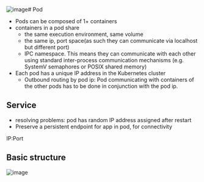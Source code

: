 ![image](https://github.com/davidkhala/k8s/assets/7227589/b739392a-5c92-47fb-861a-83d3afeb3ff2)# Pod
- Pods can be composed of 1+ containers
- containers in a pod share
  - the same execution environment, same volume
  - the same ip, port space(as such they can communicate via localhost but different port)
  - IPC namespace. This means they can communicate with each other using standard inter-process communication mechanisms (e.g. SystemV semaphores or POSIX shared memory)
- Each pod has a unique IP address in the Kubernetes cluster
  - Outbound routing by pod ip: Pod communicating with containers of the other pods has to be done in conjunction with the pod ip. 

## Service
- resolving problems: pod has random IP address assigned after restart
- Preserve a persistent endpoint for app in pod, for connectivity

IP:Port






## Basic structure
![image](https://github.com/davidkhala/k8s/assets/7227589/aa14de3c-408d-4484-bb0b-f983353c5385)

